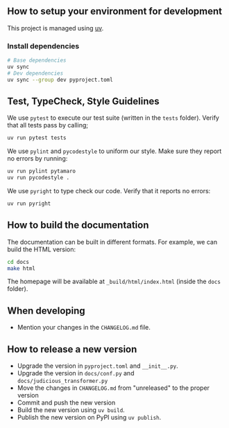 ## How to setup your environment for development

This project is managed using [uv](https://docs.astral.sh/uv/).

### Install dependencies

```sh
# Base dependencies
uv sync
# Dev dependencies
uv sync --group dev pyproject.toml
```

## Test, TypeCheck, Style Guidelines

We use `pytest` to execute our test suite (written in the `tests` folder). Verify that all tests pass by calling;

```sh
uv run pytest tests
```

We use `pylint` and `pycodestyle` to uniform our style. Make sure they report no errors by running:
```sh
uv run pylint pytamaro
uv run pycodestyle .
```

We use `pyright` to type check our code. Verify that it reports no errors:
```sh
uv run pyright
```

## How to build the documentation

The documentation can be built in different formats. For example, we can build the HTML version:

```sh
cd docs
make html
```

The homepage will be available at `_build/html/index.html` (inside the `docs` folder).

## When developing

- Mention your changes in the `CHANGELOG.md` file.

## How to release a new version

- Upgrade the version in `pyproject.toml` and `__init__.py`.
- Upgrade the version in `docs/conf.py` and `docs/judicious_transformer.py`
- Move the changes in `CHANGELOG.md` from "unreleased" to the proper version
- Commit and push the new version
- Build the new version using `uv build`.
- Publish the new version on PyPI using `uv publish`.
